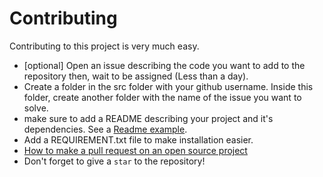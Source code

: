 # Contributing

Contributing to this project is very much easy.

- [optional] Open an issue describing the code you want to add to the repository then, wait to be assigned (Less than a day).
- Create a folder in the src folder with your github username. Inside this folder, create another folder with the name of the issue you want to solve.
- make sure to add a README describing your project and it's dependencies. See a [Readme example](https://gist.github.com/qoomon/5dfcdf8eec66a051ecd85625518cfd13).
- Add a REQUIREMENT.txt file to make installation easier.
- [How to make a pull request on an open source project](https://www.youtube.com/watch?v=8A4TsoXJOs8)
- Don't forget to give a `star` to the repository!
